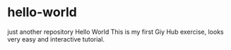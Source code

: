 # hello-world
just another repository
Hello World
 This is my first Giy Hub exercise, looks very easy and interactive tutorial.
